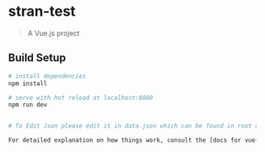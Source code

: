 # stran-test

> A Vue.js project

## Build Setup

``` bash
# install dependencies
npm install

# serve with hot reload at localhost:8080
npm run dev


# To Edit Json please edit it in data.json which can be found in root of the folder.

For detailed explanation on how things work, consult the [docs for vue-loader](http://vuejs.github.io/vue-loader).
